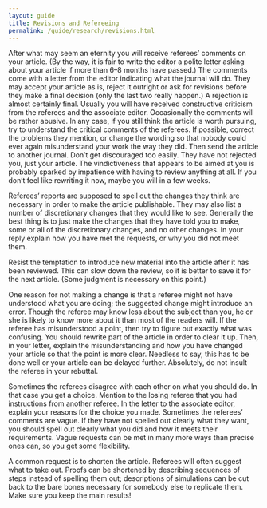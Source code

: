 ```yaml
---
layout: guide
title: Revisions and Refereeing
permalink: /guide/research/revisions.html
---
```



After what may seem an eternity you will receive referees’ comments on your article. (By the way, it is fair to write the editor a polite letter asking about your article if more than 6–8 months have passed.) The comments come with a letter from the editor indicating what the journal will do. They may accept your article as is, reject it outright or ask for revisions before they make a final decision (only the last two really happen.) A rejection is almost certainly final. Usually you will have received constructive criticism from the referees and the associate editor. Occasionally the comments will be rather abusive. In any case, if you still think the article is worth pursuing, try to understand the critical comments of the referees. If possible, correct the problems they mention, or change the wording so that nobody could ever again misunderstand your work the way they did. Then send the article to another journal. Don’t get discouraged too easily. They have not rejected you, just your article. The vindictiveness that appears to be aimed at you is probably sparked by impatience with having to review anything at all. If you don’t feel like rewriting it now, maybe you will in a few weeks.

Referees’ reports are supposed to spell out the changes they think are necessary in order to make the article publishable. They may also list a number of discretionary changes that they would like to see. Generally the best thing is to just make the changes that they have told you to make, some or all of the discretionary changes, and no other changes. In your reply explain how you have met the requests, or why you did not meet them.

Resist the temptation to introduce new material into the article after it has been reviewed. This can slow down the review, so it is better to save it for the next article. (Some judgment is necessary on this point.)

One reason for not making a change is that a referee might not have understood what you are doing; the suggested change might introduce an error. Though the referee may know less about the subject than you, he or she is likely to know more about it than most of the readers will. If the referee has misunderstood a point, then try to figure out exactly what was confusing. You should rewrite part of the article in order to clear it up. Then, in your letter, explain the misunderstanding and how you have changed your article so that the point is more clear. Needless to say, this has to be done well or your article can be delayed further. Absolutely, do not insult the referee in your rebuttal.

Sometimes the referees disagree with each other on what you should do. In that case you get a choice. Mention to the losing referee that you had instructions from another referee. In the letter to the associate editor, explain your reasons for the choice you made. Sometimes the referees’ comments are vague. If they have not spelled out clearly what they want, you should spell out clearly what you did and how it meets their requirements. Vague requests can be met in many more ways than precise ones can, so you get some flexibility.

A common request is to shorten the article. Referees will often suggest what to take out. Proofs can be shortened by describing sequences of steps instead of spelling them out; descriptions of simulations can be cut back to the bare bones necessary for somebody else to replicate them. Make sure you keep the main results!